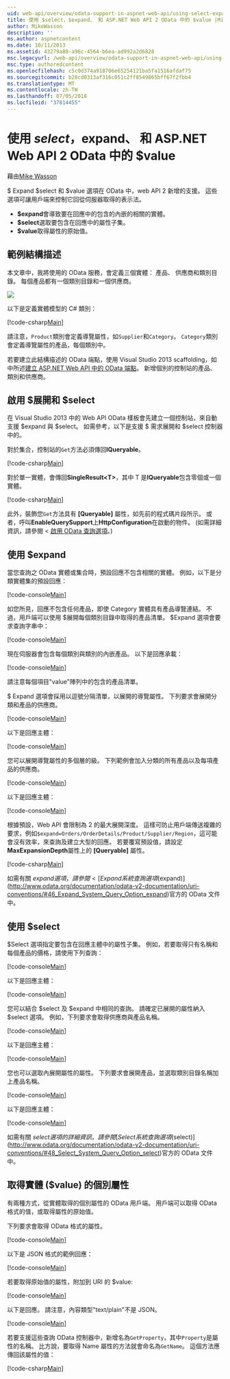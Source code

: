 ```yaml
---
uid: web-api/overview/odata-support-in-aspnet-web-api/using-select-expand-and-value
title: 使用 $select，$expand、 和 ASP.NET Web API 2 OData 中的 $value |Microsoft Docs
author: MikeWasson
description: ''
ms.author: aspnetcontent
ms.date: 10/11/2013
ms.assetid: 43279a80-a96c-4564-b6ea-ad992a2d6828
msc.legacyurl: /web-api/overview/odata-support-in-aspnet-web-api/using-select-expand-and-value
msc.type: authoredcontent
ms.openlocfilehash: c5c0d374a918706e65254121ba5fa1516afdaf75
ms.sourcegitcommit: b28cd0313af316c051c2ff8549865bff67f2fbb4
ms.translationtype: MT
ms.contentlocale: zh-TW
ms.lasthandoff: 07/05/2018
ms.locfileid: "37814455"
---
```

<a name="using-select-expand-and-value-in-aspnet-web-api-2-odata"></a>使用 $select，$expand、 和 ASP.NET Web API 2 OData 中的 $value
====================
藉由[Mike Wasson](https://github.com/MikeWasson)

$ Expand $select 和 $value 選項在 OData 中，web API 2 新增的支援。 這些選項可讓用戶端來控制它回從伺服器取得的表示法。

- **$expand**會導致要在回應中的包含的內嵌的相關的實體。
- **$select**選取要包含在回應中的屬性子集。
- **$value**取得屬性的原始值。

## <a name="example-schema"></a>範例結構描述

本文章中，我將使用的 OData 服務，會定義三個實體： 產品、 供應商和類別目錄。 每個產品都有一個類別目錄和一個供應商。

![](using-select-expand-and-value/_static/image1.png)

以下是定義實體模型的 C# 類別：

[!code-csharp[Main](using-select-expand-and-value/samples/sample1.cs)]

請注意，`Product`類別會定義導覽屬性，如`Supplier`和`Category`。 `Category`類別會定義導覽屬性的產品，每個類別中。

若要建立此結構描述的 OData 端點，使用 Visual Studio 2013 scaffolding，如中所述[建立 ASP.NET Web API 中的 OData 端點](odata-v3/creating-an-odata-endpoint.md)。 新增個別的控制站的產品、 類別和供應商。

## <a name="enabling-expand-and-select"></a>啟用 $展開和 $select

在 Visual Studio 2013 中的 Web API OData 樣板會先建立一個控制站，來自動支援 $expand 與 $select。 如需參考，以下是支援 $ 需求展開和 $select 控制器中的。

對於集合，控制站的`Get`方法必須傳回**IQueryable**。

[!code-csharp[Main](using-select-expand-and-value/samples/sample2.cs)]

對於單一實體，會傳回**SingleResult&lt;T&gt;**，其中 T 是**IQueryable**包含零個或一個實體。

[!code-csharp[Main](using-select-expand-and-value/samples/sample3.cs)]

此外，裝飾您`Get`方法具有 **[Queryable]** 屬性，如先前的程式碼片段所示。 或者，呼叫**EnableQuerySupport**上**HttpConfiguration**在啟動的物件。 (如需詳細資訊，請參閱 <<c0> [ 啟用 OData 查詢選項](supporting-odata-query-options.md#enable)。)

## <a name="using-expand"></a>使用 $expand

當您查詢之 OData 實體或集合時，預設回應不包含相關的實體。 例如，以下是分類實體集的預設回應：

[!code-console[Main](using-select-expand-and-value/samples/sample4.cmd)]

如您所見，回應不包含任何產品，即使 Category 實體具有產品導覽連結。 不過，用戶端可以使用 $展開每個類別目錄中取得的產品清單。 $Expand 選項會要求查詢字串中：

[!code-console[Main](using-select-expand-and-value/samples/sample5.cmd)]

現在伺服器會包含每個類別與類別的內嵌產品。 以下是回應承載：

[!code-console[Main](using-select-expand-and-value/samples/sample6.cmd)]

請注意每個項目"value"陣列中的包含的產品清單。

$ Expand 選項會採用以逗號分隔清單，以展開的導覽屬性。 下列要求會展開分類和產品的供應商。

[!code-console[Main](using-select-expand-and-value/samples/sample7.cmd)]

以下是回應主體：

[!code-console[Main](using-select-expand-and-value/samples/sample8.cmd)]

您可以展開導覽屬性的多個層的級。 下列範例會加入分類的所有產品以及每項產品的供應商。

[!code-console[Main](using-select-expand-and-value/samples/sample9.cmd)]

以下是回應主體：

[!code-console[Main](using-select-expand-and-value/samples/sample10.cmd)]

根據預設，Web API 會限制為 2 的最大展開深度。 這樣可防止用戶端傳送複雜的要求，例如`$expand=Orders/OrderDetails/Product/Supplier/Region`，這可能會沒有效率，來查詢及建立大型的回應。 若要覆寫預設值，請設定**MaxExpansionDepth**屬性上的 **[Queryable]** 屬性。

[!code-csharp[Main](using-select-expand-and-value/samples/sample11.cs)]

如需有關 $expand 選項，請參閱 < [Expand 系統查詢選項 ($expand)](http://www.odata.org/documentation/odata-v2-documentation/uri-conventions/#46_Expand_System_Query_Option_expand)官方的 OData 文件中。

## <a name="using-select"></a>使用 $select

$Select 選項指定要包含在回應主體中的屬性子集。 例如，若要取得只有名稱和每個產品的價格，請使用下列查詢：

[!code-console[Main](using-select-expand-and-value/samples/sample12.cmd)]

以下是回應主體：

[!code-console[Main](using-select-expand-and-value/samples/sample13.cmd)]

您可以結合 $select 及 $expand 中相同的查詢。 請確定已展開的屬性納入 $select 選項。 例如，下列要求會取得供應商與產品名稱。

[!code-console[Main](using-select-expand-and-value/samples/sample14.cmd)]

以下是回應主體：

[!code-console[Main](using-select-expand-and-value/samples/sample15.cmd)]

您也可以選取內展開屬性的屬性。 下列要求會展開產品，並選取類別目錄名稱加上產品名稱。

[!code-console[Main](using-select-expand-and-value/samples/sample16.cmd)]

以下是回應主體：

[!code-console[Main](using-select-expand-and-value/samples/sample17.cmd)]

如需有關 $select 選項的詳細資訊，請參閱[Select 系統查詢選項 ($select)](http://www.odata.org/documentation/odata-v2-documentation/uri-conventions/#48_Select_System_Query_Option_select)官方的 OData 文件中。

## <a name="getting-individual-properties-of-an-entity-value"></a>取得實體 ($value) 的個別屬性

有兩種方式，從實體取得的個別屬性的 OData 用戶端。 用戶端可以取得 OData 格式的值，或取得屬性的原始值。

下列要求會取得 OData 格式的屬性。

[!code-console[Main](using-select-expand-and-value/samples/sample18.cmd)]

以下是 JSON 格式的範例回應：

[!code-console[Main](using-select-expand-and-value/samples/sample19.cmd)]

若要取得原始值的屬性，附加到 URI 的 $value:

[!code-console[Main](using-select-expand-and-value/samples/sample20.cmd)]

以下是回應。 請注意，內容類型"text/plain"不是 JSON。

[!code-console[Main](using-select-expand-and-value/samples/sample21.cmd)]

若要支援這些查詢 OData 控制器中，新增名為`GetProperty`，其中`Property`是屬性的名稱。 比方說，要取得 Name 屬性的方法就會命名為`GetName`。 這個方法應傳回該屬性的值：

[!code-csharp[Main](using-select-expand-and-value/samples/sample22.cs)]
